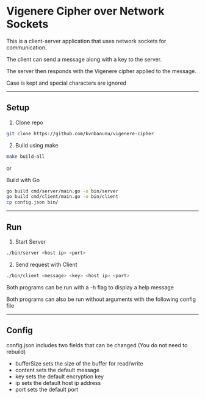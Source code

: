 # Vigenere Cipher over Network Sockets

This is a client-server application that uses network sockets for communication.

The client can send a message along with a key to the server.

The server then responds with the Vigenere cipher applied to the message.

Case is kept and special characters are ignored

---

## Setup
1. Clone repo
```sh
git clone https://github.com/kvnbanunu/vigenere-cipher
```
2. Build using make
```sh
make build-all
```

or

Build with Go

```sh
go build cmd/server/main.go -o bin/server
go build cmd/client/main.go -o bin/client
cp config.json bin/
```

---

## Run
1. Start Server
```sh
./bin/server <host ip> <port>
```
2. Send request with Client
```sh
./bin/client <message> <key> <host ip> <port>
```
Both programs can be run with a -h flag to display a help message

Both programs can also be run without arguments with the following config file

---

## Config
config.json includes two fields that can be changed (You do not need to rebuild)

- bufferSize sets the size of the buffer for read/write
- content sets the default message
- key sets the default encryption key
- ip sets the default host ip address
- port sets the default port

